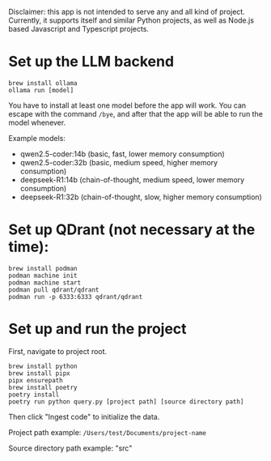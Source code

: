 Disclaimer: this app is not intended to serve any and all kind of project.
Currently, it supports itself and similar Python projects, as well as Node.js based Javascript and Typescript projects.

# Set up the LLM backend
```
brew install ollama
ollama run [model]
```

You have to install at least one model before the app will work.
You can escape with the command `/bye`, and after that the app will be able to run the model whenever.

Example models:
- qwen2.5-coder:14b (basic, fast, lower memory consumption)
- qwen2.5-coder:32b (basic, medium speed, higher memory consumption)
- deepseek-R1:14b (chain-of-thought, medium speed, lower memory consumption)
- deepseek-R1:32b (chain-of-thought, slow, higher memory consumption)

# Set up QDrant (not necessary at the time):
```
brew install podman
podman machine init
podman machine start
podman pull qdrant/qdrant
podman run -p 6333:6333 qdrant/qdrant
```

# Set up and run the project
First, navigate to project root.

```
brew install python
brew install pipx
pipx ensurepath
brew install poetry
poetry install
poetry run python query.py [project path] [source directory path]
```

Then click "Ingest code" to initialize the data.

Project path example: `/Users/test/Documents/project-name`

Source directory path example: "src"
